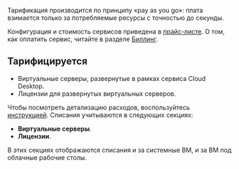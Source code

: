 Тарификация производится по принципу «pay as you go»: плата взимается только за потребляемые ресурсы с точностью до секунды.

Конфигурация и стоимость сервисов приведена в [прайс-листе](https://cloud.vk.com/pricelist). О том, как оплатить сервис, читайте в разделе [Биллинг](/ru/additionals/billing).

## Тарифицируется

- Виртуальные серверы, развернутые в рамках сервиса Cloud Desktop.
- Лицензии для развернутых виртуальных серверов.

Чтобы посмотреть детализацию расходов, воспользуйтесь [инструкцией](/ru/additionals/billing/instructions/detail/). Списания учитываются в следующих секциях:

- **Виртуальные серверы**.
- **Лицензии**.

В этих секциях отображаются списания и за системные ВМ, и за ВМ под облачные рабочие столы.
